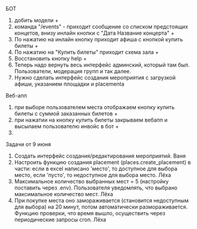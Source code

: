 БОТ
1) добить модели +
2) команда "/events" - приходит сообщение со списком предстоящих концетов, внизу инлайн кнопки с "Дата Название концерта" +
3) По нажатию на инлайн кнопку приходит афиша с кнопкой купить билеты +
4) По нажатию на "Купить билеты" приходит схема зала +
5) Восстановить кнопку help +
6) Теперь надо вернуть весь интерфейс админский, который там был. Пользователи, модерация групп и так далее.
7) Нужно сделать интерфейс создания мероприятия с загрузкой афиши, указанием площадки и  placementa

Веб-апп
1) при выборе пользователем места отображаем кнопку купить билеты с суммой заказанных билетов +
2) при нажатии на кнопку купить билеты закрываем вебапп и высылаем пользователю инвойс в бот +
3)


Задачи от 9 июня
1) Создать интерфейс создания/редактирования мероприятий. Ваня
2) Настроить функцию создания placement (places.create_placement) в части: если в excel написано 'место', то доступное 
для выбора место, если 'пусто', то недоступное для выбора место. Лёха
3) Максимальное количество выбранных мест = 5 (настройку поставить через .env). 
Пользователя уведомлять, что выбрано максимальное количество мест. Лёха
4) При покупке места оно замораживается (становится недоступным для выбора) на 20 минут, потом автоматически 
размораживается. Функцию проверки, что время вышло, осуществить через периодические запросы cron. Лёха
